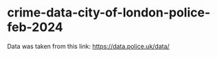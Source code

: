 # crime-data-city-of-london-police-feb-2024
Data was taken from this link: https://data.police.uk/data/
